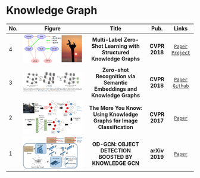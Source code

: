 # Knowledge Graph

|No.   |Figure   |Title   |Pub.  |Links|
|-----|:-----:|:-----:|:-----:|:---:|
|4 |![MLZSKG](IM/MLZSKG.png) |__Multi-Label Zero-Shot Learning with Structured Knowledge Graphs__ |__CVPR 2018__ |[`Paper`](http://openaccess.thecvf.com/content_cvpr_2018/papers/Lee_Multi-Label_Zero-Shot_Learning_CVPR_2018_paper.pdf) [`Project`](https://people.csail.mit.edu/weifang/project/vll18-mlzsl/)|
|3 |![ZSKG](IM/ZSKG.png) |__Zero-shot Recognition via Semantic Embeddings and Knowledge Graphs__ |__CVPR 2018__ |[`Paper`](https://arxiv.org/pdf/1803.08035.pdf)  [`Github`](https://github.com/JudyYe/zero-shot-gcn)|
|2|![MYK](IM/MYK.png)|__The More You Know: Using Knowledge Graphs for Image Classification__|__CVPR 2017__|[`Paper`](http://openaccess.thecvf.com/content_cvpr_2017/papers/Marino_The_More_You_CVPR_2017_paper.pdf)  |
|1|![OD-GCN](IM/OD-GCN.png)|__OD-GCN: OBJECT DETECTION BOOSTED BY KNOWLEDGE GCN__|__arXiv 2019__|[`Paper`](https://arxiv.org/abs/1908.04385)  |
